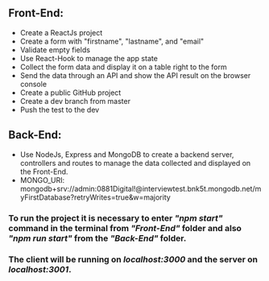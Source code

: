 ## Front-End:
- Create a ReactJs project
- Create a form with "firstname", "lastname", and "email"
- Validate empty fields
- Use React-Hook to manage the app state
- Collect the form data and display it on a table right to the form
- Send the data through an API and show the API result on the browser console
- Create a public GitHub project
- Create a dev branch from master
- Push the test to the dev

## Back-End:
- Use NodeJs, Express and MongoDB to create a backend server, controllers and routes to manage the data collected and displayed on the Front-End.
- MONGO_URI: mongodb+srv://admin:0881Digital!@interviewtest.bnk5t.mongodb.net/myFirstDatabase?retryWrites=true&w=majority

### To run the project it is necessary to enter *"npm start"* command in the terminal from *"Front-End"* folder and also *"npm run start"* from the *"Back-End"* folder.

### The client will be running on *localhost:3000* and the server on *localhost:3001*.